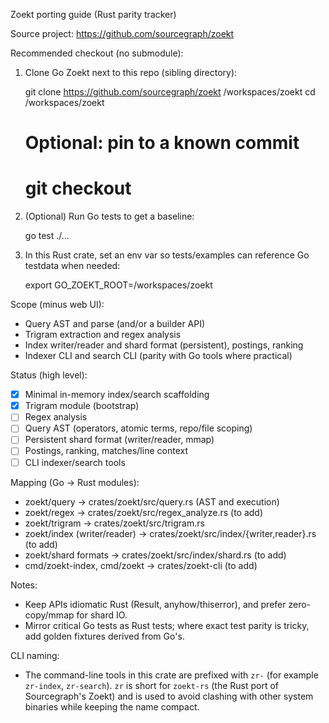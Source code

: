 Zoekt porting guide (Rust parity tracker)

Source project: https://github.com/sourcegraph/zoekt

Recommended checkout (no submodule):

1) Clone Go Zoekt next to this repo (sibling directory):

   git clone https://github.com/sourcegraph/zoekt /workspaces/zoekt
   cd /workspaces/zoekt
   # Optional: pin to a known commit
   # git checkout <sha>

2) (Optional) Run Go tests to get a baseline:

   go test ./...

3) In this Rust crate, set an env var so tests/examples can reference Go testdata when needed:

   export GO_ZOEKT_ROOT=/workspaces/zoekt

Scope (minus web UI):
- Query AST and parse (and/or a builder API)
- Trigram extraction and regex analysis
- Index writer/reader and shard format (persistent), postings, ranking
- Indexer CLI and search CLI (parity with Go tools where practical)

Status (high level):
- [x] Minimal in-memory index/search scaffolding
- [x] Trigram module (bootstrap)
- [ ] Regex analysis
- [ ] Query AST (operators, atomic terms, repo/file scoping)
- [ ] Persistent shard format (writer/reader, mmap)
- [ ] Postings, ranking, matches/line context
- [ ] CLI indexer/search tools

Mapping (Go -> Rust modules):
- zoekt/query -> crates/zoekt/src/query.rs (AST and execution)
- zoekt/regex -> crates/zoekt/src/regex_analyze.rs (to add)
- zoekt/trigram -> crates/zoekt/src/trigram.rs
- zoekt/index (writer/reader) -> crates/zoekt/src/index/{writer,reader}.rs (to add)
- zoekt/shard formats -> crates/zoekt/src/index/shard.rs (to add)
- cmd/zoekt-index, cmd/zoekt -> crates/zoekt-cli (to add)

Notes:
- Keep APIs idiomatic Rust (Result, anyhow/thiserror), and prefer zero-copy/mmap for shard IO.
- Mirror critical Go tests as Rust tests; where exact test parity is tricky, add golden fixtures derived from Go's.

CLI naming:
- The command-line tools in this crate are prefixed with `zr-` (for example `zr-index`, `zr-search`).
   `zr` is short for `zoekt-rs` (the Rust port of Sourcegraph's Zoekt) and is used to avoid clashing
   with other system binaries while keeping the name compact.
